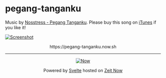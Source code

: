 # pegang-tanganku

Music by [Nosstress - Pegang Tanganku](https://www.youtube.com/watch?v=SPIBYpgMbMg). Please buy this song on [iTunes](https://music.apple.com/us/album/pegang-tanganku/1200509604?i=1200510002&app=itunes) if you like it!

[![Screenshot](https://files-4s7m62jq9.now.sh/)](https://pegang-tanganku.now.sh)

<p align="center">
  https://pegang-tanganku.now.sh
</p>

---

<div align="center">

  [![Now](https://assets.zeit.co/image/upload/front/assets/design/black-now-triangle.png)](https://zeit.co/now/)

  Powered by [Svelte](https://svelte.dev) hosted on [Zeit Now](https://zeit.co/now)

</div>


